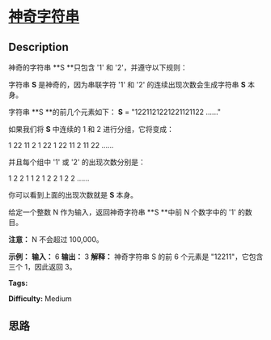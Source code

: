 # [神奇字符串][title]

## Description

神奇的字符串  **S  **只包含 '1' 和 '2'，并遵守以下规则：

字符串 **S** 是神奇的，因为串联字符 '1' 和 '2' 的连续出现次数会生成字符串 **S** 本身。

字符串  **S  **的前几个元素如下： **S** = "1221121221221121122 ......"

如果我们将  **S** 中连续的 1 和 2 进行分组，它将变成：

1 22 11 2 1 22 1 22 11 2 11 22 ......

并且每个组中 '1' 或 '2' 的出现次数分别是：

1 2 2 1 1 2 1 2 2 1 2 2 ......

你可以看到上面的出现次数就是 **S** 本身。

给定一个整数 N 作为输入，返回神奇字符串 **S  **中前 N 个数字中的 '1' 的数目。

**注意：** N 不会超过 100,000。

**示例：**
            **输入：** 6    **输出：** 3    **解释：** 神奇字符串 S 的前 6 个元素是 "12211"，它包含三个 1，因此返回 3。    




**Tags:** 

**Difficulty:** Medium

## 思路

[title]: https://leetcode-cn.com/problems/magical-string
